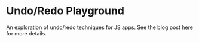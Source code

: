 # Undo/Redo Playground

An exploration of undo/redo techniques for JS apps. See the blog post [here](https://www.npbee.me/posts/command-based-undo) for more details.

